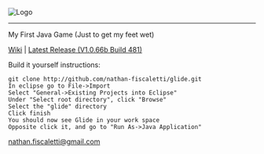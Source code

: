 ![Logo](https://f.cloud.github.com/assets/1699763/1802988/48b67814-6c0f-11e3-81ee-00158ca9da2d.png)
* * *
My First Java Game (Just to get my feet wet)

[Wiki](https://github.com/nathan-fiscaletti/glide/wiki) | [Latest Release (V1.0.66b Build 481)](https://github.com/nathan-fiscaletti/glide/releases/tag/v1.0.66b)

Build it yourself instructions:

    git clone http://github.com/nathan-fiscaletti/glide.git
    In eclipse go to File->Import
    Select "General->Existing Projects into Eclipse"
    Under "Select root directory", click "Browse"
    Select the "glide" directory
    Click finish
    You should now see Glide in your work space
    Opposite click it, and go to "Run As->Java Application"

nathan.fiscaletti@gmail.com
